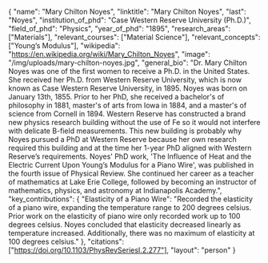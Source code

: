 {
  "name": "Mary Chilton Noyes",
  "linktitle": "Mary Chilton Noyes",
  "last": "Noyes",
  "institution_of_phd": "Case Western Reserve University (Ph.D.)",
  "field_of_phd": "Physics",
  "year_of_phd": "1895",
  "research_areas": ["Materials"],
  "relevant_courses": ["Material Science"],
  "relevant_concepts": ["Young’s Modulus"],
  "wikipedia": "https://en.wikipedia.org/wiki/Mary_Chilton_Noyes",
  "image": "/img/uploads/mary-chilton-noyes.jpg",
  "general_bio": "Dr. Mary Chilton Noyes was one of the first women to receive a Ph.D. in the United States. She received her Ph.D. from Western Reserve University, which is now known as Case Western Reserve University, in 1895. Noyes was born on January 13th, 1855. Prior to her PhD, she received a bachelor's of philosophy in 1881, master's of arts from Iowa in 1884, and a master's of science from Cornell in 1894. Western Reserve has constructed a brand new physics research building without the use of Fe so it would not interfere with delicate B-field measurements. This new building is probably why Noyes pursued a PhD at Western Reserve because her own research required this building and at the time her 1-year PhD aligned with Western Reserve’s requirements. Noyes' PhD work, 'The Influence of Heat and the Electric Current Upon Young’s Modulus for a Piano Wire', was published in the fourth issue of Physical Review. She continued her career as a teacher of mathematics at Lake Erie College, followed by becoming an instructor of mathematics, physics, and astronomy at Indianapolis Academy.",
  "key_contributions": 
    {
      "Elasticity of a Piano Wire": "Recorded the elasticity of a piano wire, expanding the temperature range to 200 degrees celsius. Prior work on the elasticity of piano wire only recorded work up to 100 degrees celsius. Noyes concluded that elasticity decreased linearly as temperature increased. Additionally, there was no maximum of elasticity at 100 degrees celsius."
    },
  "citations": ["https://doi.org/10.1103/PhysRevSeriesI.2.277"],
  "layout": "person"
}
